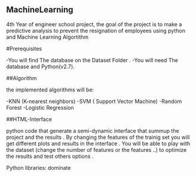 ## MachineLearning
 
4th Year of engineer school project, the goal of the project is to make a predictive analysis to prevent the resignation of employees using python and Machine Learning Algortithm

#Prerequisites

-You will find The database on the Dataset Folder . 
-You will need The database and Python(v2.7). 

##Algorithm

the implemented algorithms will be:

-KNN (K-nearest neighbors)
-SVM ( Support Vector Machine)
-Random Forest
-Logistic Regression

##HTML-Interface

python code that generate a semi-dynamic interface that summup the project and the results .
By changing the features of the trainig set you will get different plots and results in the interface .
You will be able to play with the dataset (change the number of features or the features ..) to optimize the results and test others options .

Python libraries: dominate 

 